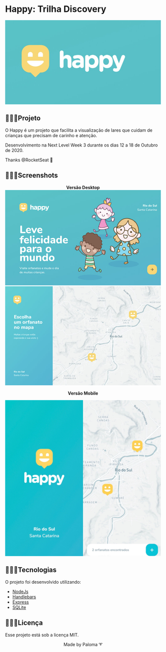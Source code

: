 <h1> Happy: Trilha Discovery</h1>

<div align="center">
<img src="https://github.com/palomavila/nlw3/blob/main/public/images/happy.jpg" alt"Happy" title="Happy" />

<div align="left">
  
## 👩🏽‍💻Projeto

O Happy é um projeto que facilita a visualização de lares que cuidam de crianças que precisam de carinho e atenção.

Desenvolvimento na Next Level Week 3 durante os dias 12 a 18 de Outubro de 2020.

Thanks @RocketSeat 🚀

## 👩🏽‍💻Screenshots 

<div align="center">
<b>Versão Desktop</b>
  <img src="https://github.com/palomavila/nlw3/blob/main/public/images/capa.jpg" alt"Capa desktop" title="Capa desktop" />

<div align="center">
  <img src="https://github.com/palomavila/nlw3/blob/main/public/images/mapa.jpg" alt"Mapa desktop" title="Mapa desktop" />



<b>Versão Mobile</b>

<div align="center">
  <img src="https://github.com/palomavila/nlw3/blob/main/public/images/mobile.jpg" alt"Mobile" title="Mobile" />


<div align="left">

## 👩🏽‍💻Tecnologias

O projeto foi desenvolvido utilizando: 

<ul>
  <li><a href="https://nodejs.org/en/docs/">NodeJs</a></li>
  <li><a href="https://handlebarsjs.com/">Handlebars</a></li>
  <li><a href="https://expressjs.com/pt-br/">Express</a></li>
  <li><a href="https://www.sqlite.org/index.html">SQLite</a></li>
</ul>

## 👩🏽‍💻Licença

Esse projeto está sob a licença MIT.

<p align="center">Made by Paloma ➰</p>
